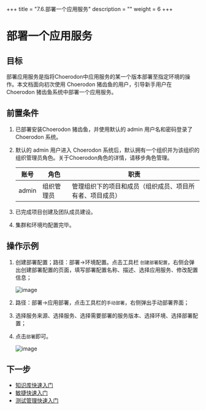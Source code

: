 +++
title = "7.6.部署一个应用服务"
description = ""
weight = 6
+++

# 部署一个应用服务
## 目标
部署应用服务是指将Choerodon中应用服务的某一个版本部署至指定环境的操作。本文档面向初次使用 Choerodon 猪齿鱼的用户，引导新手用户在 Choerodon 猪齿鱼系统中部署一个应用服务。

## 前置条件
1. 已部署安装Choerodon 猪齿鱼，并使用默认的 admin 用户名和密码登录了 Choerodon 系统。
2. 默认的 admin 用户进入 Choerodon 系统后，默认拥有一个组织并为该组织的组织管理员角色。关于Choerodon角色的详情，请移步角色管理。

    |账号|角色|职责|
    |---|---|---|
    |admin|组织管理员|管理组织下的项目和成员（组织成员、项目所有者、项目成员）|
3. 已完成项目创建及团队成员建设。
4. 集群和环境均配置完毕。

## 操作示例

1. 创建部署配置；路径：部署->环境配置。点击工具栏 `创建部署配置`，右侧会弹出创建部署配置的页面，填写部署配置名称、描述、选择应用服务、修改配置信息；

    ![image](/docs/user-guide/deploy/image/environment-06.png)

2. 路径：部署->应用部署，点击工具栏的`手动部署`，右侧弹出手动部署界面；  


3. 选择服务来源、选择服务、选择需要部署的服务版本、选择环境、选择部署配置；

4. 点击`部署`即可。

    ![image](/docs/user-guide/deploy/app-deploy/images/deployment-operation-01.png)

## 下一步

- [知识库快速入门](../../../quick-start/knowledge/)
- [敏捷快速入门](../../../quick-start/agile/)
- [测试管理快速入门](../../../quick-start/test/)



